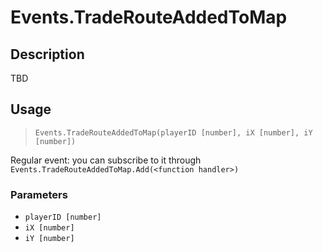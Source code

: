 # Events.TradeRouteAddedToMap
## Description
TBD

## Usage
> `Events.TradeRouteAddedToMap(playerID [number], iX [number], iY [number])`

Regular event: you can subscribe to it through `Events.TradeRouteAddedToMap.Add(<function handler>)`

### Parameters
- `playerID [number]`
- `iX [number]`
- `iY [number]`